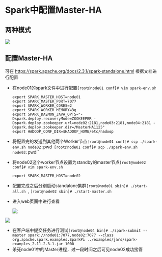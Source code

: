 # Spark中配置Master-HA

## 两种模式

![](https://willipic.oss-cn-hangzhou.aliyuncs.com/Spark/Master-HA.png )

## 配置Master-HA

可在 https://spark.apache.org/docs/2.3.1/spark-standalone.html 根据文档进行配置

* 在node01的spark文件中进行配置`[root@node01 conf]# vim spark-env.sh`

  ```
  export SPARK_MASTER_HOST=node01
  export SPARK_MASTER_PORT=7077
  export SPARK_WORKER_CORES=2
  export SPARK_WORKER_MEMORY=3g
  export SPARK_DAEMON_JAVA_OPTS="-Dspark.deploy.recoveryMode=ZOOKEEPER -Dspark.deploy.zookeeper.url=node02:2181,node03:2181,node04:2181 -Dspark.deploy.zookeeper.dir=/MasterHA1125"
  export HADOOP_CONF_DIR=$HADOOP_HOME/etc/hadoop
  ```

* 将配置完的发送到其他两个Worker节点`[root@node01 conf]# scp ./spark-env.sh node02:`pwd` [root@node01 conf]# scp ./spark-env.sh node03:`pwd``

* 将node02这个worker节点设置为standby的master节点`[root@node02 conf]# vim spark-env.sh`

  ```
  export SPARK_MASTER_HOST=node02
  ```

* 配置完成之后分别启动standalone集群`[root@node01 sbin]# ./start-all.sh `, `[root@node02 sbin]# ./start-master.sh`

* 进入web页面中进行查看

  ![](https://willipic.oss-cn-hangzhou.aliyuncs.com/Spark/Master-HA%E9%85%8D%E7%BD%AEnode01webui.png )

![](https://willipic.oss-cn-hangzhou.aliyuncs.com/Spark/Master-HA%E9%85%8D%E7%BD%AEnode02webui.png )

* 在客户端中提交任务进行测试`[root@node04 bin]# ./spark-submit --master spark://node01:7077,node02:7077 --class org.apache.spark.examples.SparkPi ../examples/jars/spark-examples_2.11-2.3.1.jar 1000`
* 杀死node01中的Master进程，过一段时间之后可见node02成功接管